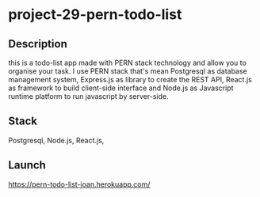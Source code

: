 # project-29-pern-todo-list

## Description

this is a todo-list app made with PERN stack technology and allow you to organise your task. I use PERN stack that's mean Postgresql as database management system, Express.js as library to create the REST API, React.js as framework to build client-side interface and Node.js as Javascript runtime platform to run javascript by server-side.

## Stack

Postgresql, Node.js, React.js,

## Launch

https://pern-todo-list-joan.herokuapp.com/

